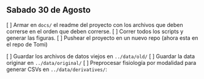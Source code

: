 Sabado 30 de Agosto
--------------------
[ ] Armar en `docs/` el readme del proyecto con los archivos que deben correrse en el orden que deben correrse.
[ ] Correr todos los scripts y generar las figuras.
[ ] Pushear el proyecto en un nuevo repo (ahora esta en el repo de Tomi)


[ ] Guardar los archivos de datos viejos en `../data/old/`
[ ] Guardar la data originar en `../data/original/`
[ ] Preprocesar fisiología por modalidad para generar CSVs en `../data/derivatives/`: